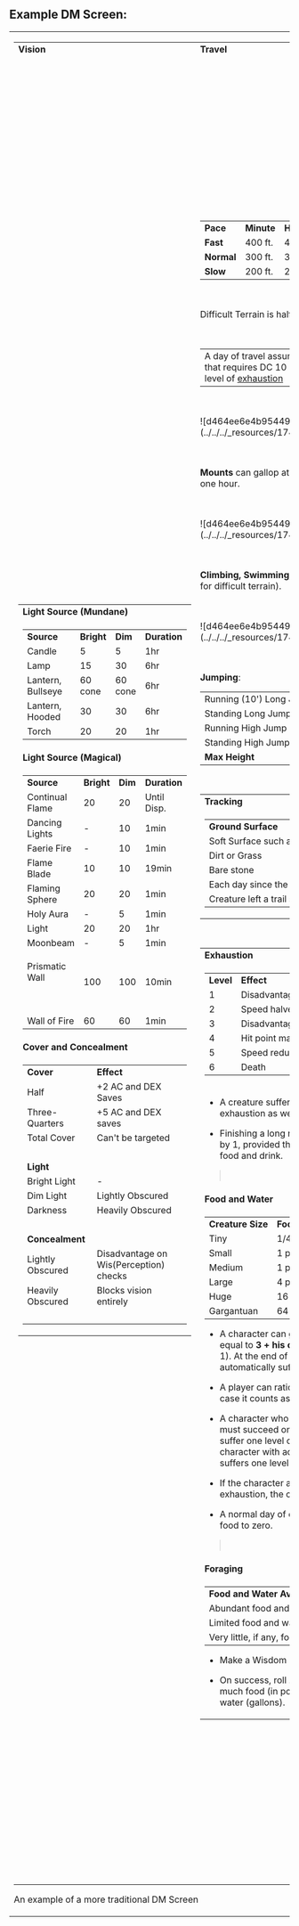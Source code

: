 

## **Example DM Screen:**

<table><tbody><tr class="odd"><td><table><tbody><tr class="odd"><td><strong>Vision</strong></td><td><strong>Travel</strong></td><td><strong>Combat</strong></td><td><strong>Miscellaneous</strong></td></tr><tr class="even"><td><p> </p><table><tbody><tr class="odd"><td><strong>Light Source (Mundane)</strong></td></tr><tr class="even"><td><table><tbody><tr class="odd"><td><strong>Source</strong></td><td><strong>Bright</strong></td><td><strong>Dim</strong></td><td><strong>Duration</strong></td></tr><tr class="even"><td>Candle</td><td>5</td><td>5</td><td>1hr</td></tr><tr class="odd"><td>Lamp</td><td>15</td><td>30</td><td>6hr</td></tr><tr class="even"><td>Lantern, Bullseye</td><td>60<br />
cone</td><td>60<br />
cone</td><td>6hr</td></tr><tr class="odd"><td>Lantern, Hooded</td><td>30</td><td>30</td><td>6hr</td></tr><tr class="even"><td>Torch</td><td>20</td><td>20</td><td>1hr</td></tr></tbody></table></td></tr><tr class="odd"><td><strong>Light Source (Magical)</strong></td></tr><tr class="even"><td><table><tbody><tr class="odd"><td><strong>Source</strong></td><td><strong>Bright</strong></td><td><strong>Dim</strong></td><td><strong>Duration</strong></td></tr><tr class="even"><td>Continual Flame</td><td>20</td><td>20</td><td>Until Disp.</td></tr><tr class="odd"><td>Dancing Lights</td><td>-</td><td>10</td><td>1min</td></tr><tr class="even"><td>Faerie Fire</td><td>-</td><td>10</td><td>1min</td></tr><tr class="odd"><td>Flame Blade</td><td>10</td><td>10</td><td>19min</td></tr><tr class="even"><td>Flaming Sphere</td><td>20</td><td>20</td><td>1min</td></tr><tr class="odd"><td>Holy Aura</td><td>-</td><td>5</td><td>1min</td></tr><tr class="even"><td>Light</td><td>20</td><td>20</td><td>1hr</td></tr><tr class="odd"><td>Moonbeam</td><td>-</td><td>5</td><td>1min</td></tr><tr class="even"><td><p>Prismatic Wall</p><p> </p></td><td>100</td><td>100</td><td>10min</td></tr><tr class="odd"><td>Wall of Fire</td><td>60</td><td>60</td><td>1min</td></tr></tbody></table></td></tr><tr class="odd"><td><strong>Cover and Concealment</strong></td></tr><tr class="even"><td><table><tbody><tr class="odd"><td><strong>Cover</strong></td><td><strong>Effect</strong></td></tr><tr class="even"><td>Half</td><td>+2 AC and DEX Saves</td></tr><tr class="odd"><td>Three-Quarters</td><td>+5 AC and DEX saves</td></tr><tr class="even"><td>Total Cover</td><td>Can't be targeted</td></tr><tr class="odd"><td> </td><td> </td></tr><tr class="even"><td><strong>Light</strong></td><td> </td></tr><tr class="odd"><td>Bright Light</td><td>-</td></tr><tr class="even"><td>Dim Light</td><td>Lightly Obscured</td></tr><tr class="odd"><td>Darkness</td><td>Heavily Obscured</td></tr><tr class="even"><td> </td><td> </td></tr><tr class="odd"><td><strong>Concealment</strong></td><td> </td></tr><tr class="even"><td>Lightly Obscured</td><td>Disadvantage on Wis(Perception) checks</td></tr><tr class="odd"><td>Heavily Obscured</td><td>Blocks vision entirely</td></tr><tr class="even"><td> </td><td> </td></tr></tbody></table></td></tr></tbody></table><p> </p></td><td><p> </p><table><tbody><tr class="odd"><td><strong>Pace</strong></td><td><strong>Minute</strong></td><td><strong>Hour</strong></td><td><strong>Day</strong></td><td><strong>Effect</strong></td></tr><tr class="even"><td><strong>Fast</strong></td><td>400 ft.</td><td>4 mi.</td><td>30 mi.</td><td>-5 Passive Perception</td></tr><tr class="odd"><td><strong>Normal</strong></td><td>300 ft.</td><td>3 mi.</td><td>24 mi.</td><td>-</td></tr><tr class="even"><td><strong>Slow</strong></td><td>200 ft.</td><td>2 mi.</td><td>18 mi.</td><td>Can use Stealth</td></tr></tbody></table><p> </p><p>Difficult Terrain is half speed*</p><p> </p><table><tbody><tr class="odd"><td>A day of travel assumes 8 hours walking. Each hour above that requires DC 10 + 1 for each extra hour, failure adds one level of <a href="onenote:Combat.one#Exhaustion&amp;section-id={BC20E0D2-5140-4B1B-9311-F1F948397682}&amp;page-id={0141AD6D-74EE-4B87-8352-D07ACB414CD1}&amp;end&amp;base-path=https://d.docs.live.net/8ef41446453a2105/Documents/Dungeons and Dragons 5E">exhaustion</a></td></tr></tbody></table><p> </p><p>![d464ee6e4b954499abc56c9639ca1dfc](../../../_resources/174e6efe9a264e1cabdb81bf34dbb5cb.png)</p><p> </p><p><strong>Mounts</strong> can gallop at twice their usual movement, but only for one hour.</p><p> </p><p>![d464ee6e4b954499abc56c9639ca1dfc](../../../_resources/174e6efe9a264e1cabdb81bf34dbb5cb.png)</p><p> </p><p><strong>Climbing, Swimming, and Crawling</strong> are at half-speed (quarter for difficult terrain).</p><p> </p><p>![d464ee6e4b954499abc56c9639ca1dfc](../../../_resources/174e6efe9a264e1cabdb81bf34dbb5cb.png)</p><p> </p><p><strong>Jumping</strong>:</p><table><tbody><tr class="odd"><td>Running (10') Long Jump</td><td>Strength Score in Feet</td></tr><tr class="even"><td>Standing Long Jump</td><td>Half that</td></tr><tr class="odd"><td>Running High Jump</td><td>3+ Strength Modifier</td></tr><tr class="even"><td>Standing High Jump</td><td>Half that</td></tr><tr class="odd"><td><strong>Max Height</strong></td><td><strong>Jump + 1.5 character's height</strong></td></tr></tbody></table><p> </p><table><tbody><tr class="odd"><td><strong>Tracking</strong></td></tr><tr class="even"><td><table><tbody><tr class="odd"><td><strong>Ground Surface</strong></td><td><strong>DC</strong></td></tr><tr class="even"><td>Soft Surface such as snow or sand</td><td>10</td></tr><tr class="odd"><td>Dirt or Grass</td><td>15</td></tr><tr class="even"><td>Bare stone</td><td>20</td></tr><tr class="odd"><td>Each day since the creature passed</td><td>+5</td></tr><tr class="even"><td>Creature left a trail such as blood</td><td>-5</td></tr></tbody></table></td></tr></tbody></table><p> </p><table><tbody><tr class="odd"><td><strong>Exhaustion</strong></td></tr><tr class="even"><td><table><tbody><tr class="odd"><td><strong>Level</strong></td><td><strong>Effect</strong></td></tr><tr class="even"><td>1</td><td>Disadvantage on ability checks</td></tr><tr class="odd"><td>2</td><td>Speed halved</td></tr><tr class="even"><td>3</td><td>Disadvantage on attack rolls and saving throws</td></tr><tr class="odd"><td>4</td><td>Hit point maximum halved</td></tr><tr class="even"><td>5</td><td>Speed reduced to 0</td></tr><tr class="odd"><td>6</td><td>Death</td></tr></tbody></table></td></tr><tr class="odd"><td><ul><li><p>A creature suffers the effect of its current level of exhaustion as well as all lower levels.</p></li><li><p>Finishing a long rest reduces a creature’s exhaustion level by 1, provided that the creature has also ingested some food and drink.</p></li></ul><blockquote><p> </p></blockquote></td></tr><tr class="even"><td><strong>Food and Water</strong></td></tr><tr class="odd"><td><table><tbody><tr class="odd"><td><strong>Creature Size</strong></td><td><strong>Food Per Day</strong></td><td><strong>Water Per Day</strong></td></tr><tr class="even"><td>Tiny</td><td>1/4 pound</td><td>1/4 gallon</td></tr><tr class="odd"><td>Small</td><td>1 pound</td><td>1 gallon</td></tr><tr class="even"><td>Medium</td><td>1 pound</td><td>1 gallon</td></tr><tr class="odd"><td>Large</td><td>4 pounds</td><td>4 gallons</td></tr><tr class="even"><td>Huge</td><td>16 pounds</td><td>16 gallons</td></tr><tr class="odd"><td>Gargantuan</td><td>64 pounds</td><td>64 gallons</td></tr></tbody></table><ul><li><p>A character can go without food for a number of days equal to <strong>3 + his or her Constitution modifier</strong> (minimum 1). At the end of each day beyond that limit, a character automatically suffers one level of exhaustion.</p></li><li><p>A player can ration their food into half servings (in which case it counts as half a day without food).</p></li><li><p>A character who drinks only half as much water as needed must succeed on a <strong>DC 15 Constitution</strong> saving throw or suffer one level of exhaustion at the end of the day. A character with access to even less water automatically suffers one level of exhaustion at the end of the day.</p></li><li><p>If the character already has one or more levels of exhaustion, the character takes two levels in either case.</p></li><li><p>A normal day of eating resets the count of days without food to zero.</p></li></ul><blockquote><p> </p></blockquote></td></tr><tr class="even"><td><strong>Foraging</strong></td></tr><tr class="odd"><td><table><tbody><tr class="odd"><td><strong>Food and Water Availability</strong></td><td><strong>DC</strong></td></tr><tr class="even"><td>Abundant food and water sources</td><td>10</td></tr><tr class="odd"><td>Limited food and water sources</td><td>15</td></tr><tr class="even"><td>Very little, if any, food and water sources</td><td>20</td></tr></tbody></table><ul><li><p>Make a Wisdom (Survival) check</p></li><li><p>On success, roll <strong>1d6+wisdom modifier</strong> to determine how much food (in pounds) the character finds, repeat roll for water (gallons).</p></li></ul></td></tr></tbody></table><p> </p></td><td><p> </p><table><tbody><tr class="odd"><td><strong>Move</strong></td></tr><tr class="even"><td><table><tbody><tr class="odd"><td>Walk</td><td>Up to move speed</td></tr><tr class="even"><td>Climb Crawl</td><td>Adds 1' per 1'</td></tr></tbody></table></td></tr><tr class="odd"><td><strong>Interact with one item</strong></td></tr><tr class="even"><td><ul><li><p>Draw or sheath a weapon</p></li><li><p>Transfer an item between hands</p></li><li><p>Load a crossbow</p></li><li><p>Retrieve or put away a stored item</p></li><li><p>Pick up an item</p></li><li><p>Move an object</p></li><li><p>Open a chest or door</p></li></ul></td></tr><tr class="odd"><td><strong>Actions (1 per round†)</strong></td></tr><tr class="even"><td><table><tbody><tr class="odd"><td>Attack</td><td>Melee or Ranged<strong>††</strong></td></tr><tr class="even"><td>Cast a Spell</td><td>Casting time of 1 action</td></tr><tr class="odd"><td>Dash</td><td>Double Movement</td></tr><tr class="even"><td>Disengage</td><td>Wont provoke AoO</td></tr><tr class="odd"><td>Dodge</td><td>Adv on Dex Saves, attacks against you have disadvantage</td></tr><tr class="even"><td>Help</td><td>Give advantage to another player</td></tr><tr class="odd"><td>Hide</td><td>Dex (Stealth)</td></tr><tr class="even"><td>Ready</td><td>Let's you act on a trigger as a reaction</td></tr><tr class="odd"><td>Search</td><td>DM will ask for check</td></tr><tr class="even"><td>Use an Object</td><td>Activate an item</td></tr><tr class="odd"><td>Improvised</td><td>Anything not in the rules</td></tr></tbody></table><p><strong>†</strong>Some feature like <strong>Action Surge</strong> might let a person take more than 1 action on a turn<br />
 </p><p><strong>††</strong> Some levels might get the extra attack feature, which lets them attack multiple times when they take the attack action</p><p> </p></td></tr><tr class="odd"><td><strong>Bonus Action (1 per round)</strong></td></tr><tr class="even"><td><table><tbody><tr class="odd"><td>Two-Weapon Fighting</td><td><p>Requires 2 light melee weapons<br />
 </p><p>Do not add ability modifier to the damage (unless negative)</p></td></tr><tr class="even"><td>Certain Spells</td><td><p>Casting time of 1 bonus action<br />
<br />
Casting a bonus action spell means no other spells that turn but a cantrip with a casting time of 1 action (Sage Advice)</p><p> </p></td></tr><tr class="odd"><td>Certain Features</td><td>Check for bonus action</td></tr></tbody></table><p>†Technically you only have a bonus action if you have a spell or ability which can be used as one.</p><p> </p></td></tr><tr class="odd"><td><strong>Reaction (1 per round)</strong></td></tr><tr class="even"><td><table><tbody><tr class="odd"><td>Attack of Opportunity</td><td><p>Provokes when a hostile creature moves out of your reach.<br />
 </p><p>Resolves before movement.</p></td></tr><tr class="even"><td>Ready</td><td>If you readied an action and the trigger is met, then you can use your reaction to perform the action.</td></tr><tr class="odd"><td>Certain Spells or Features</td><td>Some spells and features can be used as reactions<br />
<br />
Example: Shield, Uncanny Dodge</td></tr></tbody></table><p><strong>†</strong> Reactions take place on someone else's turn, and require some specific trigger</p><p> </p></td></tr></tbody></table><p> </p><p> </p></td><td><p> </p><table><tbody><tr class="odd"><td><strong>Difficulty</strong></td></tr><tr class="even"><td><table><tbody><tr class="odd"><td>Very Easy</td><td>5</td></tr><tr class="even"><td>Easy</td><td>10</td></tr><tr class="odd"><td>Medium</td><td>15</td></tr><tr class="even"><td>Hard</td><td>20</td></tr><tr class="odd"><td>Very Hard</td><td>25</td></tr><tr class="even"><td>Nearly Impossible</td><td>30</td></tr></tbody></table></td></tr></tbody></table><p><strong>†</strong>A natural 20 is NOT an automatic success, nor is a natural 1 a failure.</p><p> </p><p>![d464ee6e4b954499abc56c9639ca1dfc](../../../_resources/174e6efe9a264e1cabdb81bf34dbb5cb.png)</p><p> </p><p><strong>Stores and Equipment Quick Links:</strong></p><ul><li><blockquote><p><a href="onenote:Equipment.one#Armor&amp;section-id={36708300-4981-4CB1-856B-737CCA43264C}&amp;page-id={7B866535-1185-406D-A34D-1195D794AA3D}&amp;end&amp;base-path=https://d.docs.live.net/8ef41446453a2105/Documents/Adventure Academy/SRD Reference">Armor and Shields</a></p></blockquote></li><li><blockquote><p><a href="onenote:Equipment.one#Weapons&amp;section-id={36708300-4981-4CB1-856B-737CCA43264C}&amp;page-id={B4F50A2C-DDDF-4EFA-A2F4-FF1C9D638404}&amp;end&amp;base-path=https://d.docs.live.net/8ef41446453a2105/Documents/Adventure Academy/SRD Reference">Weapons</a></p></blockquote></li><li><blockquote><p><a href="onenote:Equipment.one#Equipment&amp;section-id={36708300-4981-4CB1-856B-737CCA43264C}&amp;page-id={21D9CCDE-1DAC-4B77-BBC8-9607E765A898}&amp;end&amp;base-path=https://d.docs.live.net/8ef41446453a2105/Documents/Adventure Academy/SRD Reference">Adventuring Gear</a></p></blockquote></li><li><blockquote><p><a href="onenote:Equipment.one#Tools (Jobs, Gaming Sets, Instruments)&amp;section-id={36708300-4981-4CB1-856B-737CCA43264C}&amp;page-id={D01E188B-8120-495B-AFB0-BA3DAA6E670E}&amp;end&amp;base-path=https://d.docs.live.net/8ef41446453a2105/Documents/Adventure Academy/SRD Reference">Tools</a></p></blockquote></li><li><blockquote><p><a href="onenote:Equipment.one#Trinkets&amp;section-id={36708300-4981-4CB1-856B-737CCA43264C}&amp;page-id={8A2F8DE9-6BDA-48FC-B56A-D3951A662ABD}&amp;end&amp;base-path=https://d.docs.live.net/8ef41446453a2105/Documents/Adventure Academy/SRD Reference">Trinkets</a></p></blockquote></li><li><blockquote><p><a href="onenote:Equipment.one#Food, Drink, and Lodging (Inn Prices)ink, and Lodging (&amp;section-id={36708300-4981-4CB1-856B-737CCA43264C}&amp;page-id={7F8C5D08-EA9B-4E47-A3B7-A45C3DC71603}&amp;end&amp;base-path=https://d.docs.live.net/8ef41446453a2105/Documents/Adventure Academy/SRD Reference">Food, Drink, and Lodging</a></p></blockquote></li></ul><blockquote><p> </p></blockquote><p>![d464ee6e4b954499abc56c9639ca1dfc](../../../_resources/174e6efe9a264e1cabdb81bf34dbb5cb.png)</p><p> </p><table><tbody><tr class="odd"><td><strong>Creature Size</strong></td></tr><tr class="even"><td><table><tbody><tr class="odd"><td><strong>Size</strong></td><td><strong>Space</strong></td></tr><tr class="even"><td>Tiny</td><td>2.5 x 2.5 ft.</td></tr><tr class="odd"><td>Small</td><td>5 x 5 ft.</td></tr><tr class="even"><td>Medium</td><td>5 x 5 ft.</td></tr><tr class="odd"><td>Large</td><td>10 x 10 ft.</td></tr><tr class="even"><td>Huge</td><td>15 x 15 ft.</td></tr><tr class="odd"><td>Gargantuan</td><td>20 x 20 ft. or larger</td></tr><tr class="even"><td> </td><td> </td></tr></tbody></table></td></tr><tr class="odd"><td><strong>Quick Traps</strong></td></tr><tr class="even"><td><table><tbody><tr class="odd"><td><strong>Character Level</strong></td><td><strong>Setback</strong></td><td><strong>Dangerous</strong></td><td><strong>Deadly</strong></td></tr><tr class="even"><td>1st-4th</td><td>1d10</td><td>2d10</td><td>4d10</td></tr><tr class="odd"><td>5th-10th</td><td>2d10</td><td>4d10</td><td>10d10</td></tr><tr class="even"><td>11th-16th</td><td>4d10</td><td>10d10</td><td>18d10</td></tr><tr class="odd"><td>17th-20th</td><td>10d10</td><td>18d10</td><td>24d10</td></tr><tr class="even"><td><strong>SAVE DC</strong></td><td><strong>10-11</strong></td><td><strong>12-15</strong></td><td><strong>16-20</strong></td></tr><tr class="odd"><td>Attack Bonus</td><td>+3 to +5</td><td>+6 to +8</td><td>+9 to +12</td></tr><tr class="even"><td> </td><td> </td><td> </td><td> </td></tr></tbody></table></td></tr><tr class="odd"><td><strong>Weather</strong></td></tr><tr class="even"><td><table><tbody><tr class="odd"><td><strong>D20</strong></td><td><strong>Temperature</strong></td><td><strong>Effect</strong></td></tr><tr class="even"><td>1-14</td><td>Normal for the season</td><td>-</td></tr><tr class="odd"><td>15-17</td><td>1d4 x 10 °F colder</td><td><strong>Under 0°F,</strong> a creature must succeed on DC 10 each hour or gain 1 Exhaustion</td></tr><tr class="even"><td>18-20</td><td>1d4 x 10 °F hotter</td><td><p><strong>Above 100°F</strong> A creature without water must succeed on a DC 5 Con (+1 per hour)saving throw. Heavy armor gives disadvantage.</p><p> </p></td></tr><tr class="odd"><td><strong>D20</strong></td><td><strong>Wind</strong></td><td><strong>Effect</strong></td></tr><tr class="even"><td>1-12</td><td>None</td><td>-</td></tr><tr class="odd"><td>13-17</td><td>Light</td><td>-</td></tr><tr class="even"><td>18-20</td><td>Strong</td><td>Disadvantage on ranged weapon attacks and Wisdom(Perception) checks that rely on hearing.<br />
Extinguishes flames, disperses fog, and flying creatures must hand at the end of its turn or fall.</td></tr><tr class="odd"><td><strong>D20</strong></td><td><strong>Precipitation</strong></td><td><strong>Effect</strong></td></tr><tr class="even"><td>1-2</td><td>None</td><td>-</td></tr><tr class="odd"><td>13-17</td><td>Light rain or snowfall</td><td>-</td></tr><tr class="even"><td>18-20</td><td>Heavy Rain or Snowfall</td><td>Everything is lightly obscured.<br />
<br />
Heavy rain extinguishes open flames and imposes disadvantage on checks that rely on hearing.</td></tr></tbody></table><blockquote><p> </p><p> </p></blockquote><ul><li><p>In Chult, moderate and heavy rain can half the distance of ranged missiles and limit visibility to 150 yards</p></li><li><p>A heavy storm might grant exhaustion automatically if travelling by foot for more than 1 hour</p></li></ul></td></tr></tbody></table><p> </p></td></tr></tbody></table><p>An example of a more traditional DM Screen</p></td></tr></tbody></table>

